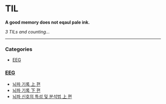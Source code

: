# TIL

**A good memory does not eqaul pale ink.**


_3 TILs and counting..._

---

### Categories

- [EEG](#EEG)

### [EEG](#EEG)
- [뇌파 기록 上 편](EEG/뇌파_기록_상편.md)
- [뇌파 기록 下 편](EEG/뇌파_기록_하편.md)
- [뇌파 신호의 특성 및 분석법 上 편](EEG/뇌파_신호_특성_및_분석법.md)


